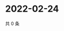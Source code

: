 # 2022-02-24

共 0 条

<!-- BEGIN WEIBO -->
<!-- 最后更新时间 Thu Feb 24 2022 00:12:49 GMT+0800 (China Standard Time) -->

<!-- END WEIBO -->
